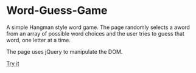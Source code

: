 # Word-Guess-Game

A simple Hangman style word game.  The page randomly selects a aword from an array of possible word
choices and the user tries to guess that word, one letter at a time.

The page uses jQuery to manipulate the DOM.

[Try it](https://bmccutchanjr.github.io/Word-Guess-Game/)